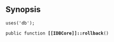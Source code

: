 ## Synopsis

<code>uses('db');</code>

<code>public function <b>[[IDBCore]]::rollback</b>()</code>

